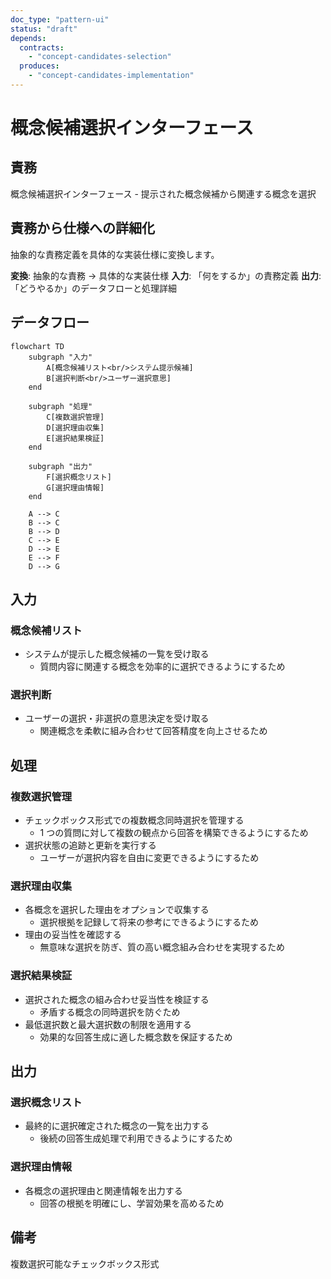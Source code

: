 ```yaml
---
doc_type: "pattern-ui"
status: "draft"
depends:
  contracts:
    - "concept-candidates-selection"
  produces:
    - "concept-candidates-implementation"
---
```


# 概念候補選択インターフェース

## 責務

<!-- PREMISE_BEGIN: concept-candidates-selection -->
概念候補選択インターフェース - 提示された概念候補から関連する概念を選択
<!-- PREMISE_END: concept-candidates-selection -->

## 責務から仕様への詳細化

抽象的な責務定義を具体的な実装仕様に変換します。

**変換**: 抽象的な責務 → 具体的な実装仕様
**入力**: 「何をするか」の責務定義
**出力**: 「どうやるか」のデータフローと処理詳細

<!-- CONCLUSION_BEGIN: concept-candidates-implementation -->

## データフロー

```mermaid
flowchart TD
    subgraph "入力"
        A[概念候補リスト<br/>システム提示候補]
        B[選択判断<br/>ユーザー選択意思]
    end

    subgraph "処理"
        C[複数選択管理]
        D[選択理由収集]
        E[選択結果検証]
    end

    subgraph "出力"
        F[選択概念リスト]
        G[選択理由情報]
    end

    A --> C
    B --> C
    B --> D
    C --> E
    D --> E
    E --> F
    D --> G
```

## 入力

### 概念候補リスト

- システムが提示した概念候補の一覧を受け取る
  - 質問内容に関連する概念を効率的に選択できるようにするため

### 選択判断

- ユーザーの選択・非選択の意思決定を受け取る
  - 関連概念を柔軟に組み合わせて回答精度を向上させるため

## 処理

### 複数選択管理

- チェックボックス形式での複数概念同時選択を管理する
  - 1 つの質問に対して複数の観点から回答を構築できるようにするため
- 選択状態の追跡と更新を実行する
  - ユーザーが選択内容を自由に変更できるようにするため

### 選択理由収集

- 各概念を選択した理由をオプションで収集する
  - 選択根拠を記録して将来の参考にできるようにするため
- 理由の妥当性を確認する
  - 無意味な選択を防ぎ、質の高い概念組み合わせを実現するため

### 選択結果検証

- 選択された概念の組み合わせ妥当性を検証する
  - 矛盾する概念の同時選択を防ぐため
- 最低選択数と最大選択数の制限を適用する
  - 効果的な回答生成に適した概念数を保証するため

## 出力

### 選択概念リスト

- 最終的に選択確定された概念の一覧を出力する
  - 後続の回答生成処理で利用できるようにするため

### 選択理由情報

- 各概念の選択理由と関連情報を出力する
  - 回答の根拠を明確にし、学習効果を高めるため

## 備考

複数選択可能なチェックボックス形式

<!-- CONCLUSION_END: concept-candidates-implementation -->
